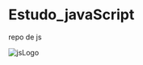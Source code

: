 # Estudo_javaScript
repo de js

![jsLogo](https://user-images.githubusercontent.com/52415453/93727490-c1e40f80-fb91-11ea-9081-01ac4df2c781.png)
